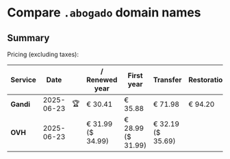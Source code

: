 # Compare `.abogado` domain names

## Summary

Pricing (excluding taxes):

| Service | Date |  | / Renewed year | First year | Transfer | Restoration |
|--|--|--|--|--|--|--|
| **Gandi** | 2025-06-23 | 🏆 | € 30.41 | € 35.88 | € 71.98 | € 94.20 |
| **OVH** | 2025-06-23 |  | € 31.99<br>($ 34.99) | € 28.99<br>($ 31.99) | € 32.19<br>($ 35.69) |  |
